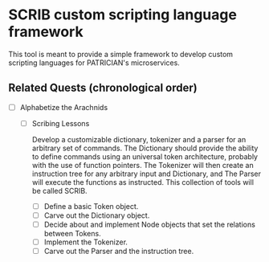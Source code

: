 # SCRIB custom scripting language framework
This tool is meant to provide a simple framework to develop custom scripting languages for PATRICIAN's microservices.

## Related Quests (chronological order)
- [ ] Alphabetize the Arachnids

  - [ ] Scribing Lessons
  
    Develop a customizable dictionary, tokenizer and a parser for an arbitrary set of commands. The Dictionary should provide the ability to define commands using an universal token architecture, probably with the use of function pointers. The Tokenizer will then create an instruction tree for any arbitrary input and Dictionary, and The Parser will execute the functions as instructed. This collection of tools will be called SCRIB.

    - [ ] Define a basic Token object.
    - [ ] Carve out the Dictionary object.
    - [ ] Decide about and implement Node objects that set the relations between Tokens.
    - [ ] Implement the Tokenizer.
    - [ ] Carve out the Parser and the instruction tree.
